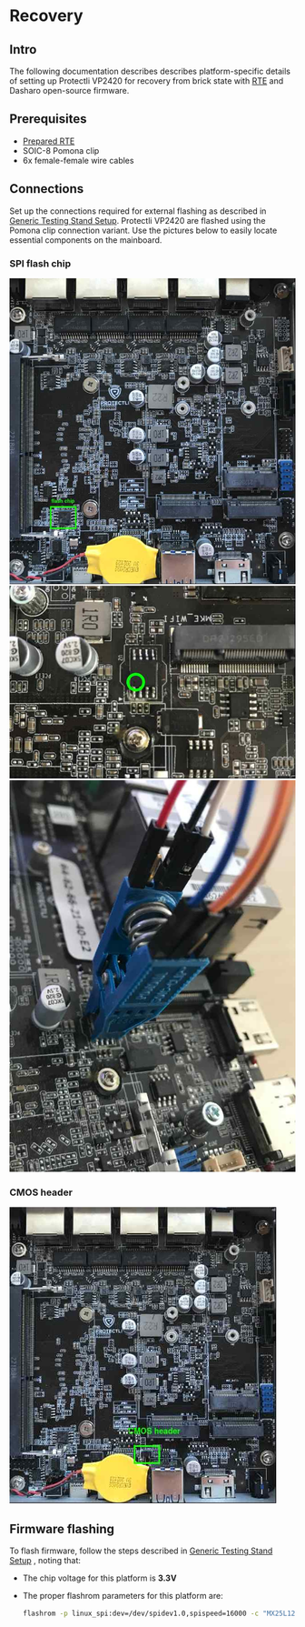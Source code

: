 # Recovery

## Intro

The following documentation describes describes platform-specific details of
setting up Protectli VP2420 for recovery from brick state with
[RTE](../../transparent-validation/rte/introduction.md) and Dasharo open-source
firmware.

## Prerequisites

* [Prepared RTE](../../transparent-validation/rte/v1.1.0/quick-start-guide.md)
* SOIC-8 Pomona clip
* 6x female-female wire cables

## Connections

Set up the connections required for external flashing as described in
[Generic Testing Stand Setup](../../unified-test-documentation/generic-testing-stand-setup.md).
Protectli VP2420 are flashed using the Pomona clip connection variant. Use
the pictures below to easily locate essential components on the mainboard.

### SPI flash chip

![](../../images/protectli_recovery/vp2420_location_of_flash_chip.jpg)
![](../../images/protectli_recovery/flash_chip.jpg)
![](../../images/protectli_recovery/pomona_clip_connected_to_flash_chip.jpg)

### CMOS header

![](../../images/protectli_recovery/vp2420_location_of_CMOS_header.jpg)

## Firmware flashing

To flash firmware, follow the steps described in
[Generic Testing Stand Setup](../../unified-test-documentation/generic-testing-stand-setup.md)
, noting that:
* The chip voltage for this platform is **3.3V**
* The proper flashrom parameters for this platform are:

    ```bash
    flashrom -p linux_spi:dev=/dev/spidev1.0,spispeed=16000 -c "MX25L12835F/MX25L12845E/MX25L12865E" -w [path_to_binary]
    ```
